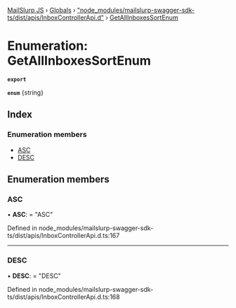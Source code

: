 [MailSlurp JS](../README.md) › [Globals](../globals.md) › ["node_modules/mailslurp-swagger-sdk-ts/dist/apis/InboxControllerApi.d"](../modules/_node_modules_mailslurp_swagger_sdk_ts_dist_apis_inboxcontrollerapi_d_.md) › [GetAllInboxesSortEnum](_node_modules_mailslurp_swagger_sdk_ts_dist_apis_inboxcontrollerapi_d_.getallinboxessortenum.md)

# Enumeration: GetAllInboxesSortEnum

**`export`** 

**`enum`** {string}

## Index

### Enumeration members

* [ASC](_node_modules_mailslurp_swagger_sdk_ts_dist_apis_inboxcontrollerapi_d_.getallinboxessortenum.md#asc)
* [DESC](_node_modules_mailslurp_swagger_sdk_ts_dist_apis_inboxcontrollerapi_d_.getallinboxessortenum.md#desc)

## Enumeration members

###  ASC

• **ASC**: = "ASC"

Defined in node_modules/mailslurp-swagger-sdk-ts/dist/apis/InboxControllerApi.d.ts:167

___

###  DESC

• **DESC**: = "DESC"

Defined in node_modules/mailslurp-swagger-sdk-ts/dist/apis/InboxControllerApi.d.ts:168
